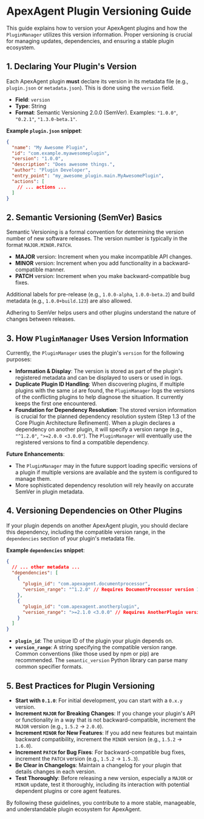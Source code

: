 # ApexAgent Plugin Versioning Guide

This guide explains how to version your ApexAgent plugins and how the `PluginManager` utilizes this version information. Proper versioning is crucial for managing updates, dependencies, and ensuring a stable plugin ecosystem.

## 1. Declaring Your Plugin's Version

Each ApexAgent plugin **must** declare its version in its metadata file (e.g., `plugin.json` or `metadata.json`). This is done using the `version` field.

*   **Field**: `version`
*   **Type**: String
*   **Format**: Semantic Versioning 2.0.0 (SemVer). Examples: `"1.0.0"`, `"0.2.1"`, `"1.3.0-beta.1"`.

**Example `plugin.json` snippet**:
```json
{
  "name": "My Awesome Plugin",
  "id": "com.example.myawesomeplugin",
  "version": "1.0.0",
  "description": "Does awesome things.",
  "author": "Plugin Developer",
  "entry_point": "my_awesome_plugin.main.MyAwesomePlugin",
  "actions": [
    // ... actions ...
  ]
}
```

## 2. Semantic Versioning (SemVer) Basics

Semantic Versioning is a formal convention for determining the version number of new software releases. The version number is typically in the format `MAJOR.MINOR.PATCH`.

*   **MAJOR** version: Increment when you make incompatible API changes.
*   **MINOR** version: Increment when you add functionality in a backward-compatible manner.
*   **PATCH** version: Increment when you make backward-compatible bug fixes.

Additional labels for pre-release (e.g., `1.0.0-alpha`, `1.0.0-beta.2`) and build metadata (e.g., `1.0.0+build.123`) are also allowed.

Adhering to SemVer helps users and other plugins understand the nature of changes between releases.

## 3. How `PluginManager` Uses Version Information

Currently, the `PluginManager` uses the plugin's `version` for the following purposes:

*   **Information & Display**: The version is stored as part of the plugin's registered metadata and can be displayed to users or used in logs.
*   **Duplicate Plugin ID Handling**: When discovering plugins, if multiple plugins with the same `id` are found, the `PluginManager` logs the versions of the conflicting plugins to help diagnose the situation. It currently keeps the first one encountered.
*   **Foundation for Dependency Resolution**: The stored version information is crucial for the planned dependency resolution system (Step 1.3 of the Core Plugin Architecture Refinement). When a plugin declares a dependency on another plugin, it will specify a version range (e.g., `"^1.2.0"`, `">=2.0.0 <3.0.0"`). The `PluginManager` will eventually use the registered versions to find a compatible dependency.

**Future Enhancements**:
*   The `PluginManager` may in the future support loading specific versions of a plugin if multiple versions are available and the system is configured to manage them.
*   More sophisticated dependency resolution will rely heavily on accurate SemVer in plugin metadata.

## 4. Versioning Dependencies on Other Plugins

If your plugin depends on another ApexAgent plugin, you should declare this dependency, including the compatible version range, in the `dependencies` section of your plugin's metadata file.

**Example `dependencies` snippet**:
```json
{
  // ... other metadata ...
  "dependencies": [
    {
      "plugin_id": "com.apexagent.documentprocessor",
      "version_range": "^1.2.0" // Requires DocumentProcessor version 1.2.0 or any later 1.x version
    },
    {
      "plugin_id": "com.apexagent.anotherplugin",
      "version_range": ">=2.1.0 <3.0.0" // Requires AnotherPlugin version >= 2.1.0 but less than 3.0.0
    }
  ]
}
```

*   **`plugin_id`**: The unique ID of the plugin your plugin depends on.
*   **`version_range`**: A string specifying the compatible version range. Common conventions (like those used by npm or pip) are recommended. The `semantic_version` Python library can parse many common specifier formats.

## 5. Best Practices for Plugin Versioning

*   **Start with `0.1.0`**: For initial development, you can start with a `0.x.y` version.
*   **Increment `MAJOR` for Breaking Changes**: If you change your plugin's API or functionality in a way that is not backward-compatible, increment the `MAJOR` version (e.g., `1.5.2` -> `2.0.0`).
*   **Increment `MINOR` for New Features**: If you add new features but maintain backward compatibility, increment the `MINOR` version (e.g., `1.5.2` -> `1.6.0`).
*   **Increment `PATCH` for Bug Fixes**: For backward-compatible bug fixes, increment the `PATCH` version (e.g., `1.5.2` -> `1.5.3`).
*   **Be Clear in Changelogs**: Maintain a changelog for your plugin that details changes in each version.
*   **Test Thoroughly**: Before releasing a new version, especially a `MAJOR` or `MINOR` update, test it thoroughly, including its interaction with potential dependent plugins or core agent features.

By following these guidelines, you contribute to a more stable, manageable, and understandable plugin ecosystem for ApexAgent.
